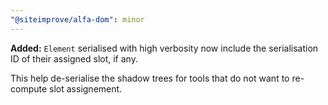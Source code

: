 ```yaml
---
"@siteimprove/alfa-dom": minor
---
```


**Added:** `Element` serialised with high verbosity now include the serialisation ID of their assigned slot, if any.

This help de-serialise the shadow trees for tools that do not want to re-compute slot assignement.
